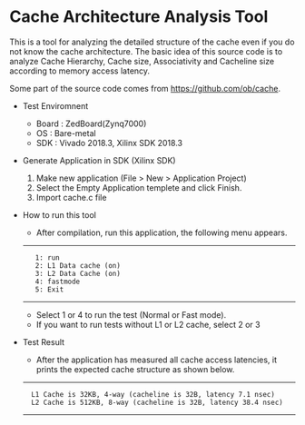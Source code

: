 Cache Architecture Analysis Tool
================================

This is a tool for analyzing the detailed structure of the cache even if
you do not know the cache architecture. The basic idea of this source code
is to analyze Cache Hierarchy, Cache size, Associativity and Cacheline size
according to memory access latency.

Some part of the source code comes from https://github.com/ob/cache.

* Test Enviromnent
   - Board : ZedBoard(Zynq7000)
   - OS : Bare-metal
   - SDK : Vivado 2018.3, Xilinx SDK 2018.3

* Generate Application in SDK (Xilinx SDK)
    1. Make new application (File > New > Application Project)
    2. Select the Empty Application templete and click Finish.
    3. Import cache.c file
 
* How to run this tool
    - After compilation, run this application, the following menu appears.
  	 
    ---------------------------------
         1: run
         2: L1 Data cache (on)
         3: L2 Data Cache (on)
         4: fastmode
         5: Exit
    ---------------------------------

    - Select 1 or 4 to run the test (Normal or Fast mode).
    - If you want to run tests without L1 or L2 cache, select 2 or 3

* Test Result
    - After the application has measured all cache access latencies,
      it prints the expected cache structure as shown below.

    ---------------------------------------------------------------------
        L1 Cache is 32KB, 4-way (cacheline is 32B, latency 7.1 nsec)
        L2 Cache is 512KB, 8-way (cacheline is 32B, latency 38.4 nsec)
    ---------------------------------------------------------------------

